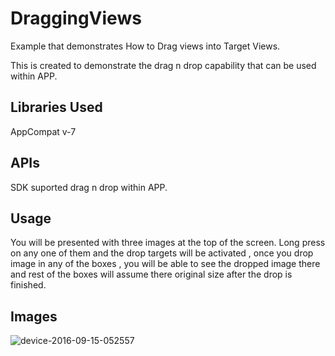 # DraggingViews
Example that demonstrates How to Drag views into Target Views.

This is created to demonstrate the drag n drop capability that can be used within APP.

Libraries Used
-------------
AppCompat v-7

APIs
---------------
SDK suported drag n drop within APP.

Usage
--------------
You will be presented with three images at the top of the screen.
Long press on any one of them and the drop targets will be activated , once you drop image in any of the boxes , you will be able 
to see the dropped image there and rest of the boxes will assume there original size after the drop is finished.

Images
-------------
![device-2016-09-15-052557](https://cloud.githubusercontent.com/assets/11153931/18549320/a33a24d4-7b02-11e6-9f17-a8511ff0da70.png)
